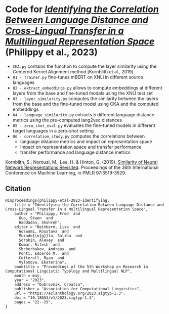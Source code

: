# Code for [*Identifying the Correlation Between Language Distance and Cross-Lingual Transfer in a Multilingual Representation Space*](https://aclanthology.org/2023.sigtyp-1.3/) (Philippy et al., 2023)

* `CKA.py` contains the function to compute the layer similarity using the Centered Kernel Alignment method [Kornblith et al., 2019] 
* `01 - Trainer.py` fine-tunes mBERT on XNLI in different source languages
* `02 - extract_embeddings.py` allows to compute embeddings at different layers from the base and fine-tuned models using the XNLI test set
* `03 - layer_similarity.py` computes the similarity between the layers from the base and the fine-tuned model using CKA and the computed embeddings
* `04 - language_similarity.py` extracts 5 different language distance metrics using the pre-computed lang2vec distances
* `05 - zero_shot_eval.py` evaluates the fine-tuned models in different target languages in a zero-shot setting
* `06 - correlation_study.py` computes the correlations between
    * language distance metrics and impact on representation space
    * impact on representation space and transfer performance
    * transfer performance and language distance metrics


Kornblith, S., Norouzi, M., Lee, H. & Hinton, G. (2019). [Similarity of Neural Network Representations Revisited](https://arxiv.org/abs/1905.00414). Proceedings of the 36th International Conference on Machine Learning, in PMLR 97:3519-3529.

## Citation
```
@inproceedings{philippy-etal-2023-identifying,
    title = "Identifying the Correlation Between Language Distance and Cross-Lingual Transfer in a Multilingual Representation Space",
    author = "Philippy, Fred  and
      Guo, Siwen  and
      Haddadan, Shohreh",
    editor = "Beinborn, Lisa  and
      Goswami, Koustava  and
      Murado{\u{g}}lu, Saliha  and
      Sorokin, Alexey  and
      Kumar, Ritesh  and
      Shcherbakov, Andreas  and
      Ponti, Edoardo M.  and
      Cotterell, Ryan  and
      Vylomova, Ekaterina",
    booktitle = "Proceedings of the 5th Workshop on Research in Computational Linguistic Typology and Multilingual NLP",
    month = may,
    year = "2023",
    address = "Dubrovnik, Croatia",
    publisher = "Association for Computational Linguistics",
    url = "https://aclanthology.org/2023.sigtyp-1.3",
    doi = "10.18653/v1/2023.sigtyp-1.3",
    pages = "22--29",
}
```